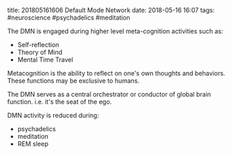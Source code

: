 title: 201805161606 Default Mode Network
date: 2018-05-16 16:07
tags: #neuroscience #psychadelics #meditation

The DMN is engaged during higher level meta-cognition activities such as:
+ Self-reflection
+ Theory of Mind
+ Mental Time Travel

Metacognition is the ability to reflect on one's own thoughts and behaviors. These functions may be exclusive to humans.

The DMN serves as a central orchestrator or conductor of global brain function. i.e. it's the seat of the ego.

DMN activity is reduced during:
+ psychadelics
+ meditation
+ REM sleep
